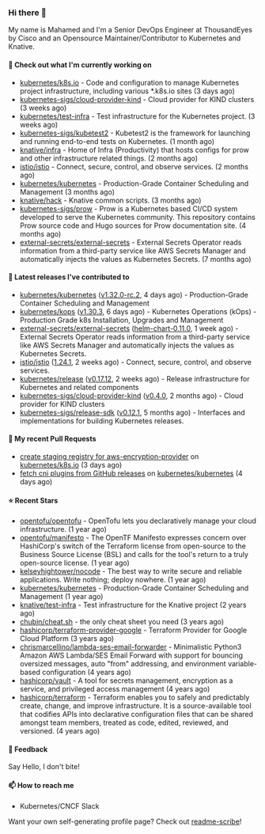 ### Hi there 👋

My name is Mahamed and I'm a Senior DevOps Engineer at ThousandEyes by Cisco and an Opensource Maintainer/Contributor to Kubernetes and Knative.

#### 👷 Check out what I'm currently working on

- [kubernetes/k8s.io](https://github.com/kubernetes/k8s.io) - Code and configuration to manage Kubernetes project infrastructure, including various *.k8s.io sites (3 days ago)
- [kubernetes-sigs/cloud-provider-kind](https://github.com/kubernetes-sigs/cloud-provider-kind) - Cloud provider for KIND clusters (3 weeks ago)
- [kubernetes/test-infra](https://github.com/kubernetes/test-infra) - Test infrastructure for the Kubernetes project. (3 weeks ago)
- [kubernetes-sigs/kubetest2](https://github.com/kubernetes-sigs/kubetest2) - Kubetest2 is the framework for launching and running end-to-end tests on Kubernetes. (1 month ago)
- [knative/infra](https://github.com/knative/infra) - Home of Infra (Productivity) that hosts configs for prow and other infrastructure related things. (2 months ago)
- [istio/istio](https://github.com/istio/istio) - Connect, secure, control, and observe services. (2 months ago)
- [kubernetes/kubernetes](https://github.com/kubernetes/kubernetes) - Production-Grade Container Scheduling and Management (3 months ago)
- [knative/hack](https://github.com/knative/hack) - Knative common scripts. (3 months ago)
- [kubernetes-sigs/prow](https://github.com/kubernetes-sigs/prow) - Prow is a Kubernetes based CI/CD system developed to serve the Kubernetes community. This repository contains Prow source code and Hugo sources for Prow documentation site.  (4 months ago)
- [external-secrets/external-secrets](https://github.com/external-secrets/external-secrets) - External Secrets Operator reads information from a third-party service like AWS Secrets Manager and automatically injects the values as Kubernetes Secrets. (7 months ago)

#### 🔭 Latest releases I've contributed to

- [kubernetes/kubernetes](https://github.com/kubernetes/kubernetes) ([v1.32.0-rc.2](https://github.com/kubernetes/kubernetes/releases/tag/v1.32.0-rc.2), 4 days ago) - Production-Grade Container Scheduling and Management
- [kubernetes/kops](https://github.com/kubernetes/kops) ([v1.30.3](https://github.com/kubernetes/kops/releases/tag/v1.30.3), 6 days ago) - Kubernetes Operations (kOps) - Production Grade k8s Installation, Upgrades and Management
- [external-secrets/external-secrets](https://github.com/external-secrets/external-secrets) ([helm-chart-0.11.0](https://github.com/external-secrets/external-secrets/releases/tag/helm-chart-0.11.0), 1 week ago) - External Secrets Operator reads information from a third-party service like AWS Secrets Manager and automatically injects the values as Kubernetes Secrets.
- [istio/istio](https://github.com/istio/istio) ([1.24.1](https://github.com/istio/istio/releases/tag/1.24.1), 2 weeks ago) - Connect, secure, control, and observe services.
- [kubernetes/release](https://github.com/kubernetes/release) ([v0.17.12](https://github.com/kubernetes/release/releases/tag/v0.17.12), 2 weeks ago) - Release infrastructure for Kubernetes and related components
- [kubernetes-sigs/cloud-provider-kind](https://github.com/kubernetes-sigs/cloud-provider-kind) ([v0.4.0](https://github.com/kubernetes-sigs/cloud-provider-kind/releases/tag/v0.4.0), 2 months ago) - Cloud provider for KIND clusters
- [kubernetes-sigs/release-sdk](https://github.com/kubernetes-sigs/release-sdk) ([v0.12.1](https://github.com/kubernetes-sigs/release-sdk/releases/tag/v0.12.1), 5 months ago) - Interfaces and implementations for building Kubernetes releases.

#### 🔨 My recent Pull Requests

- [create staging registry for aws-encryption-provider](https://github.com/kubernetes/k8s.io/pull/7587) on [kubernetes/k8s.io](https://github.com/kubernetes/k8s.io) (3 days ago)
- [fetch cni plugins from GitHub releases](https://github.com/kubernetes/kubernetes/pull/129095) on [kubernetes/kubernetes](https://github.com/kubernetes/kubernetes) (4 days ago)

#### ⭐ Recent Stars

- [opentofu/opentofu](https://github.com/opentofu/opentofu) - OpenTofu lets you declaratively manage your cloud infrastructure. (1 year ago)
- [opentofu/manifesto](https://github.com/opentofu/manifesto) - The OpenTF Manifesto expresses concern over HashiCorp&#39;s switch of the Terraform license from open-source to the Business Source License (BSL) and calls for the tool&#39;s return to a truly open-source license. (1 year ago)
- [kelseyhightower/nocode](https://github.com/kelseyhightower/nocode) - The best way to write secure and reliable applications. Write nothing; deploy nowhere. (1 year ago)
- [kubernetes/kubernetes](https://github.com/kubernetes/kubernetes) - Production-Grade Container Scheduling and Management (1 year ago)
- [knative/test-infra](https://github.com/knative/test-infra) - Test infrastructure for the Knative project (2 years ago)
- [chubin/cheat.sh](https://github.com/chubin/cheat.sh) - the only cheat sheet you need (3 years ago)
- [hashicorp/terraform-provider-google](https://github.com/hashicorp/terraform-provider-google) - Terraform Provider for Google Cloud Platform (3 years ago)
- [chrismarcellino/lambda-ses-email-forwarder](https://github.com/chrismarcellino/lambda-ses-email-forwarder) - Minimalistic Python3 Amazon AWS Lambda/SES Email Forward with support for bouncing oversized messages, auto &#34;from&#34; addressing, and environment variable-based configuration (4 years ago)
- [hashicorp/vault](https://github.com/hashicorp/vault) - A tool for secrets management, encryption as a service, and privileged access management (4 years ago)
- [hashicorp/terraform](https://github.com/hashicorp/terraform) - Terraform enables you to safely and predictably create, change, and improve infrastructure. It is a source-available tool that codifies APIs into declarative configuration files that can be shared amongst team members, treated as code, edited, reviewed, and versioned. (4 years ago)

#### 💬 Feedback

Say Hello, I don't bite!

#### 📫 How to reach me

- Kubernetes/CNCF Slack

Want your own self-generating profile page? Check out [readme-scribe](https://github.com/muesli/readme-scribe)!


